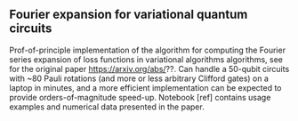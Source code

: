 ## Fourier expansion for variational quantum circuits
Prof-of-principle implementation of the algorithm for computing the Fourier series expansion of loss functions in variational algorithms algorithms, see
for the original paper https://arxiv.org/abs/??. Can handle a 50-qubit circuits with ~80 Pauli rotations (and more or less arbitrary Clifford gates) on a laptop in minutes, and a more efficient implementation can be expected to provide orders-of-magnitude speed-up. Notebook [ref] contains usage examples and numerical data presented in the paper. 
